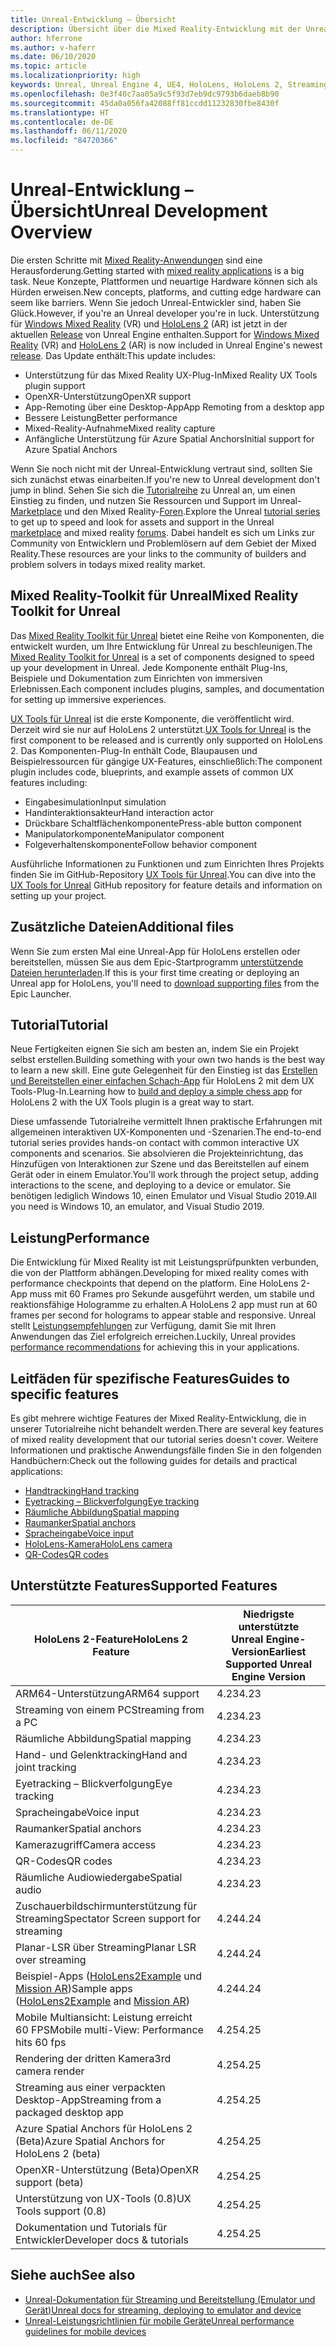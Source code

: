 ```yaml
---
title: Unreal-Entwicklung – Übersicht
description: Übersicht über die Mixed Reality-Entwicklung mit der Unreal Engine 4
author: hferrone
ms.author: v-haferr
ms.date: 06/10/2020
ms.topic: article
ms.localizationpriority: high
keywords: Unreal, Unreal Engine 4, UE4, HoloLens, HoloLens 2, Streaming, Remoting, Mixed Reality, Entwicklung, erste Schritte, Features, neues Projekt, Emulator, Dokumentation, Leitfäden, Features, Hologramme, Spieleentwicklung
ms.openlocfilehash: 0e3f40c7aa05a9c5f93d7eb9dc9793b6daeb8b90
ms.sourcegitcommit: 45da0a056fa42088ff81ccdd11232830fbe8430f
ms.translationtype: HT
ms.contentlocale: de-DE
ms.lasthandoff: 06/11/2020
ms.locfileid: "84720366"
---
```

# <a name="unreal-development-overview"></a><span data-ttu-id="83175-104">Unreal-Entwicklung – Übersicht</span><span class="sxs-lookup"><span data-stu-id="83175-104">Unreal Development Overview</span></span>

<span data-ttu-id="83175-105">Die ersten Schritte mit <a href="https://docs.microsoft.com/en-us/windows/mixed-reality" target="_blank" title="Mixed Reality-Dokumentation"> Mixed Reality-Anwendungen</a> sind eine Herausforderung.</span><span class="sxs-lookup"><span data-stu-id="83175-105">Getting started with <a href="https://docs.microsoft.com/en-us/windows/mixed-reality" target="_blank" title="Mixed Reality Docs"> mixed reality applications</a> is a big task.</span></span> <span data-ttu-id="83175-106">Neue Konzepte, Plattformen und neuartige Hardware können sich als Hürden erweisen.</span><span class="sxs-lookup"><span data-stu-id="83175-106">New concepts, platforms, and cutting edge hardware can seem like barriers.</span></span> <span data-ttu-id="83175-107">Wenn Sie jedoch Unreal-Entwickler sind, haben Sie Glück.</span><span class="sxs-lookup"><span data-stu-id="83175-107">However, if you're an Unreal developer you're in luck.</span></span> <span data-ttu-id="83175-108">Unterstützung für <a href="https://www.microsoft.com/en-us/windows/windows-mixed-reality" target="_blank" title="Windows Mixed Reality-Dokumentation">Windows Mixed Reality</a> (VR) und <a href="https://www.microsoft.com/en-us/hololens/hardware" target="_blank" title="HoloLens 2-Dokumentation">HoloLens 2</a> (AR) ist jetzt in der aktuellen <a href="https://docs.unrealengine.com/en-US/Support/Builds/ReleaseNotes/4_25/index.html" target="_blank" title="Versionshinweisen zu Unreal Engine 4.25">Release</a> von Unreal Engine enthalten.</span><span class="sxs-lookup"><span data-stu-id="83175-108">Support for <a href="https://www.microsoft.com/en-us/windows/windows-mixed-reality" target="_blank" title="Windows Mixed Reality Docs">Windows Mixed Reality</a> (VR) and <a href="https://www.microsoft.com/en-us/hololens/hardware" target="_blank" title="HoloLens 2 Docs">HoloLens 2</a> (AR) is now included in Unreal Engine's newest <a href="https://docs.unrealengine.com/en-US/Support/Builds/ReleaseNotes/4_25/index.html" target="_blank" title="Unreal Engine 4.25 release notes">release</a>.</span></span> <span data-ttu-id="83175-109">Das Update enthält:</span><span class="sxs-lookup"><span data-stu-id="83175-109">This update includes:</span></span>
* <span data-ttu-id="83175-110">Unterstützung für das Mixed Reality UX-Plug-In</span><span class="sxs-lookup"><span data-stu-id="83175-110">Mixed Reality UX Tools plugin support</span></span>
* <span data-ttu-id="83175-111">OpenXR-Unterstützung</span><span class="sxs-lookup"><span data-stu-id="83175-111">OpenXR support</span></span>
* <span data-ttu-id="83175-112">App-Remoting über eine Desktop-App</span><span class="sxs-lookup"><span data-stu-id="83175-112">App Remoting from a desktop app</span></span>
* <span data-ttu-id="83175-113">Bessere Leistung</span><span class="sxs-lookup"><span data-stu-id="83175-113">Better performance</span></span>
* <span data-ttu-id="83175-114">Mixed-Reality-Aufnahme</span><span class="sxs-lookup"><span data-stu-id="83175-114">Mixed reality capture</span></span>
* <span data-ttu-id="83175-115">Anfängliche Unterstützung für Azure Spatial Anchors</span><span class="sxs-lookup"><span data-stu-id="83175-115">Initial support for Azure Spatial Anchors</span></span>

<span data-ttu-id="83175-116">Wenn Sie noch nicht mit der Unreal-Entwicklung vertraut sind, sollten Sie sich zunächst etwas einarbeiten.</span><span class="sxs-lookup"><span data-stu-id="83175-116">If you're new to Unreal development don't jump in blind.</span></span> <span data-ttu-id="83175-117">Sehen Sie sich die <a href="https://docs.unrealengine.com//GettingStarted/index.html" target="_blank">Tutorialreihe</a> zu Unreal an, um einen Einstieg zu finden, und nutzen Sie Ressourcen und Support im Unreal-<a href="https://www.unrealengine.com/marketplace//store" target="_blank">Marketplace</a> und den Mixed Reality-<a href="https://forums.unrealengine.com/development-discussion/vr-ar-development" target="_blank">Foren</a>.</span><span class="sxs-lookup"><span data-stu-id="83175-117">Explore the Unreal <a href="https://docs.unrealengine.com//GettingStarted/index.html" target="_blank">tutorial series</a> to get up to speed and look for assets and support in the Unreal <a href="https://www.unrealengine.com/marketplace//store" target="_blank">marketplace</a> and mixed reality <a href="https://forums.unrealengine.com/development-discussion/vr-ar-development" target="_blank">forums</a>.</span></span> <span data-ttu-id="83175-118">Dabei handelt es sich um Links zur Community von Entwicklern und Problemlösern auf dem Gebiet der Mixed Reality.</span><span class="sxs-lookup"><span data-stu-id="83175-118">These resources are your links to the community of builders and problem solvers in todays mixed reality market.</span></span>

## <a name="mixed-reality-toolkit-for-unreal"></a><span data-ttu-id="83175-119">Mixed Reality-Toolkit für Unreal</span><span class="sxs-lookup"><span data-stu-id="83175-119">Mixed Reality Toolkit for Unreal</span></span>

<span data-ttu-id="83175-120">Das [Mixed Reality Toolkit für Unreal](https://github.com/microsoft/MixedRealityToolkit-Unreal) bietet eine Reihe von Komponenten, die entwickelt wurden, um Ihre Entwicklung für Unreal zu beschleunigen.</span><span class="sxs-lookup"><span data-stu-id="83175-120">The [Mixed Reality Toolkit for Unreal](https://github.com/microsoft/MixedRealityToolkit-Unreal) is a set of components designed to speed up your development in Unreal.</span></span> <span data-ttu-id="83175-121">Jede Komponente enthält Plug-Ins, Beispiele und Dokumentation zum Einrichten von immersiven Erlebnissen.</span><span class="sxs-lookup"><span data-stu-id="83175-121">Each component includes plugins, samples, and documentation for setting up immersive experiences.</span></span> 

<span data-ttu-id="83175-122">[UX Tools für Unreal](https://github.com/microsoft/MixedReality-UXTools-Unreal) ist die erste Komponente, die veröffentlicht wird. Derzeit wird sie nur auf HoloLens 2 unterstützt.</span><span class="sxs-lookup"><span data-stu-id="83175-122">[UX Tools for Unreal](https://github.com/microsoft/MixedReality-UXTools-Unreal) is the first component to be released and is currently only supported on HoloLens 2.</span></span> <span data-ttu-id="83175-123">Das Komponenten-Plug-In enthält Code, Blaupausen und Beispielressourcen für gängige UX-Features, einschließlich:</span><span class="sxs-lookup"><span data-stu-id="83175-123">The component plugin includes code, blueprints, and example assets of common UX features including:</span></span>
* <span data-ttu-id="83175-124">Eingabesimulation</span><span class="sxs-lookup"><span data-stu-id="83175-124">Input simulation</span></span>
* <span data-ttu-id="83175-125">Handinteraktionsakteur</span><span class="sxs-lookup"><span data-stu-id="83175-125">Hand interaction actor</span></span>
* <span data-ttu-id="83175-126">Drückbare Schaltflächenkomponente</span><span class="sxs-lookup"><span data-stu-id="83175-126">Press-able button component</span></span>
* <span data-ttu-id="83175-127">Manipulatorkomponente</span><span class="sxs-lookup"><span data-stu-id="83175-127">Manipulator component</span></span>
* <span data-ttu-id="83175-128">Folgeverhaltenskomponente</span><span class="sxs-lookup"><span data-stu-id="83175-128">Follow behavior component</span></span>

<span data-ttu-id="83175-129">Ausführliche Informationen zu Funktionen und zum Einrichten Ihres Projekts finden Sie im GitHub-Repository [UX Tools für Unreal](https://github.com/microsoft/MixedReality-UXTools-Unreal).</span><span class="sxs-lookup"><span data-stu-id="83175-129">You can dive into the [UX Tools for Unreal](https://github.com/microsoft/MixedReality-UXTools-Unreal) GitHub repository for feature details and information on setting up your project.</span></span>

## <a name="additional-files"></a><span data-ttu-id="83175-130">Zusätzliche Dateien</span><span class="sxs-lookup"><span data-stu-id="83175-130">Additional files</span></span>
<span data-ttu-id="83175-131">Wenn Sie zum ersten Mal eine Unreal-App für HoloLens erstellen oder bereitstellen, müssen Sie aus dem Epic-Startprogramm [unterstützende Dateien herunterladen](https://docs.microsoft.com/windows/mixed-reality/unreal-uxt-ch6#packaging-and-deploying-the-app).</span><span class="sxs-lookup"><span data-stu-id="83175-131">If this is your first time creating or deploying an Unreal app for HoloLens, you'll need to [download supporting files](https://docs.microsoft.com/windows/mixed-reality/unreal-uxt-ch6#packaging-and-deploying-the-app) from the Epic Launcher.</span></span>

## <a name="tutorial"></a><span data-ttu-id="83175-132">Tutorial</span><span class="sxs-lookup"><span data-stu-id="83175-132">Tutorial</span></span>

<span data-ttu-id="83175-133">Neue Fertigkeiten eignen Sie sich am besten an, indem Sie ein Projekt selbst erstellen.</span><span class="sxs-lookup"><span data-stu-id="83175-133">Building something with your own two hands is the best way to learn a new skill.</span></span> <span data-ttu-id="83175-134">Eine gute Gelegenheit für den Einstieg ist das [Erstellen und Bereitstellen einer einfachen Schach-App](unreal-uxt-ch1.md) für HoloLens 2 mit dem UX Tools-Plug-In.</span><span class="sxs-lookup"><span data-stu-id="83175-134">Learning how to [build and deploy a simple chess app](unreal-uxt-ch1.md) for HoloLens 2 with the UX Tools plugin is a great way to start.</span></span> 

<span data-ttu-id="83175-135">Diese umfassende Tutorialreihe vermittelt Ihnen praktische Erfahrungen mit allgemeinen interaktiven UX-Komponenten und -Szenarien.</span><span class="sxs-lookup"><span data-stu-id="83175-135">The end-to-end tutorial series provides hands-on contact with common interactive UX components and scenarios.</span></span> <span data-ttu-id="83175-136">Sie absolvieren die Projekteinrichtung, das Hinzufügen von Interaktionen zur Szene und das Bereitstellen auf einem Gerät oder in einem Emulator.</span><span class="sxs-lookup"><span data-stu-id="83175-136">You'll work through the project setup, adding interactions to the scene, and deploying to a device or emulator.</span></span> <span data-ttu-id="83175-137">Sie benötigen lediglich Windows 10, einen Emulator und Visual Studio 2019.</span><span class="sxs-lookup"><span data-stu-id="83175-137">All you need is Windows 10, an emulator, and Visual Studio 2019.</span></span>


## <a name="performance"></a><span data-ttu-id="83175-138">Leistung</span><span class="sxs-lookup"><span data-stu-id="83175-138">Performance</span></span>

<span data-ttu-id="83175-139">Die Entwicklung für Mixed Reality ist mit Leistungsprüfpunkten verbunden, die von der Plattform abhängen.</span><span class="sxs-lookup"><span data-stu-id="83175-139">Developing for mixed reality comes with performance checkpoints that depend on the platform.</span></span> <span data-ttu-id="83175-140">Eine HoloLens 2-App muss mit 60 Frames pro Sekunde ausgeführt werden, um stabile und reaktionsfähige Hologramme zu erhalten.</span><span class="sxs-lookup"><span data-stu-id="83175-140">A HoloLens 2 app must run at 60 frames per second for holograms to appear stable and responsive.</span></span> <span data-ttu-id="83175-141">Unreal stellt [Leistungsempfehlungen](performance-recommendations-for-unreal.md) zur Verfügung, damit Sie mit Ihren Anwendungen das Ziel erfolgreich erreichen.</span><span class="sxs-lookup"><span data-stu-id="83175-141">Luckily, Unreal provides [performance recommendations](performance-recommendations-for-unreal.md) for achieving this in your applications.</span></span>

## <a name="guides-to-specific-features"></a><span data-ttu-id="83175-142">Leitfäden für spezifische Features</span><span class="sxs-lookup"><span data-stu-id="83175-142">Guides to specific features</span></span>

<span data-ttu-id="83175-143">Es gibt mehrere wichtige Features der Mixed Reality-Entwicklung, die in unserer Tutorialreihe nicht behandelt werden.</span><span class="sxs-lookup"><span data-stu-id="83175-143">There are several key features of mixed reality development that our tutorial series doesn't cover.</span></span> <span data-ttu-id="83175-144">Weitere Informationen und praktische Anwendungsfälle finden Sie in den folgenden Handbüchern:</span><span class="sxs-lookup"><span data-stu-id="83175-144">Check out the following guides for details and practical applications:</span></span> 
* [<span data-ttu-id="83175-145">Handtracking</span><span class="sxs-lookup"><span data-stu-id="83175-145">Hand tracking</span></span>](unreal-hand-tracking.md)
* [<span data-ttu-id="83175-146">Eyetracking – Blickverfolgung</span><span class="sxs-lookup"><span data-stu-id="83175-146">Eye tracking</span></span>](unreal-gaze-input.md)
* [<span data-ttu-id="83175-147">Räumliche Abbildung</span><span class="sxs-lookup"><span data-stu-id="83175-147">Spatial mapping</span></span>](unreal-spatial-mapping.md)
* [<span data-ttu-id="83175-148">Raumanker</span><span class="sxs-lookup"><span data-stu-id="83175-148">Spatial anchors</span></span>](unreal-spatial-anchors.md)
* [<span data-ttu-id="83175-149">Spracheingabe</span><span class="sxs-lookup"><span data-stu-id="83175-149">Voice input</span></span>](unreal-voice-input.md)
* [<span data-ttu-id="83175-150">HoloLens-Kamera</span><span class="sxs-lookup"><span data-stu-id="83175-150">HoloLens camera</span></span>](unreal-hololens-camera.md)
* [<span data-ttu-id="83175-151">QR-Codes</span><span class="sxs-lookup"><span data-stu-id="83175-151">QR codes</span></span>](unreal-qr-codes.md)


## <a name="supported-features"></a><span data-ttu-id="83175-152">Unterstützte Features</span><span class="sxs-lookup"><span data-stu-id="83175-152">Supported Features</span></span>

| <span data-ttu-id="83175-153">HoloLens 2-Feature</span><span class="sxs-lookup"><span data-stu-id="83175-153">HoloLens 2 Feature</span></span> | <span data-ttu-id="83175-154">Niedrigste unterstützte Unreal Engine-Version</span><span class="sxs-lookup"><span data-stu-id="83175-154">Earliest Supported Unreal Engine Version</span></span> |
| ----------- | ----------- |
| <span data-ttu-id="83175-155">ARM64-Unterstützung</span><span class="sxs-lookup"><span data-stu-id="83175-155">ARM64 support</span></span> | <span data-ttu-id="83175-156">4.23</span><span class="sxs-lookup"><span data-stu-id="83175-156">4.23</span></span> |
| <span data-ttu-id="83175-157">Streaming von einem PC</span><span class="sxs-lookup"><span data-stu-id="83175-157">Streaming from a PC</span></span> | <span data-ttu-id="83175-158">4.23</span><span class="sxs-lookup"><span data-stu-id="83175-158">4.23</span></span> |
| <span data-ttu-id="83175-159">Räumliche Abbildung</span><span class="sxs-lookup"><span data-stu-id="83175-159">Spatial mapping</span></span> | <span data-ttu-id="83175-160">4.23</span><span class="sxs-lookup"><span data-stu-id="83175-160">4.23</span></span> |
| <span data-ttu-id="83175-161">Hand- und Gelenktracking</span><span class="sxs-lookup"><span data-stu-id="83175-161">Hand and joint tracking</span></span> | <span data-ttu-id="83175-162">4.23</span><span class="sxs-lookup"><span data-stu-id="83175-162">4.23</span></span> |
| <span data-ttu-id="83175-163">Eyetracking – Blickverfolgung</span><span class="sxs-lookup"><span data-stu-id="83175-163">Eye tracking</span></span> | <span data-ttu-id="83175-164">4.23</span><span class="sxs-lookup"><span data-stu-id="83175-164">4.23</span></span> |
| <span data-ttu-id="83175-165">Spracheingabe</span><span class="sxs-lookup"><span data-stu-id="83175-165">Voice input</span></span> | <span data-ttu-id="83175-166">4.23</span><span class="sxs-lookup"><span data-stu-id="83175-166">4.23</span></span> |
| <span data-ttu-id="83175-167">Raumanker</span><span class="sxs-lookup"><span data-stu-id="83175-167">Spatial anchors</span></span> | <span data-ttu-id="83175-168">4.23</span><span class="sxs-lookup"><span data-stu-id="83175-168">4.23</span></span> |
| <span data-ttu-id="83175-169">Kamerazugriff</span><span class="sxs-lookup"><span data-stu-id="83175-169">Camera access</span></span> | <span data-ttu-id="83175-170">4.23</span><span class="sxs-lookup"><span data-stu-id="83175-170">4.23</span></span> |
| <span data-ttu-id="83175-171">QR-Codes</span><span class="sxs-lookup"><span data-stu-id="83175-171">QR codes</span></span> | <span data-ttu-id="83175-172">4.23</span><span class="sxs-lookup"><span data-stu-id="83175-172">4.23</span></span> |
| <span data-ttu-id="83175-173">Räumliche Audiowiedergabe</span><span class="sxs-lookup"><span data-stu-id="83175-173">Spatial audio</span></span> | <span data-ttu-id="83175-174">4.23</span><span class="sxs-lookup"><span data-stu-id="83175-174">4.23</span></span> |
| <span data-ttu-id="83175-175">Zuschauerbildschirmunterstützung für Streaming</span><span class="sxs-lookup"><span data-stu-id="83175-175">Spectator Screen support for streaming</span></span> | <span data-ttu-id="83175-176">4.24</span><span class="sxs-lookup"><span data-stu-id="83175-176">4.24</span></span> |
| <span data-ttu-id="83175-177">Planar-LSR über Streaming</span><span class="sxs-lookup"><span data-stu-id="83175-177">Planar LSR over streaming</span></span> | <span data-ttu-id="83175-178">4.24</span><span class="sxs-lookup"><span data-stu-id="83175-178">4.24</span></span> |
| <span data-ttu-id="83175-179">Beispiel-Apps ([HoloLens2Example](https://github.com/microsoft/MixedReality-Unreal-Samples) und [Mission AR](https://docs.unrealengine.com/en-US/Resources/Showcases/MissionAR/index.html))</span><span class="sxs-lookup"><span data-stu-id="83175-179">Sample apps ([HoloLens2Example](https://github.com/microsoft/MixedReality-Unreal-Samples) and [Mission AR](https://docs.unrealengine.com/en-US/Resources/Showcases/MissionAR/index.html))</span></span> | <span data-ttu-id="83175-180">4.24</span><span class="sxs-lookup"><span data-stu-id="83175-180">4.24</span></span> |
| <span data-ttu-id="83175-181">Mobile Multiansicht: Leistung erreicht 60 FPS</span><span class="sxs-lookup"><span data-stu-id="83175-181">Mobile multi-View: Performance hits 60 fps</span></span> | <span data-ttu-id="83175-182">4.25</span><span class="sxs-lookup"><span data-stu-id="83175-182">4.25</span></span> |
| <span data-ttu-id="83175-183">Rendering der dritten Kamera</span><span class="sxs-lookup"><span data-stu-id="83175-183">3rd camera render</span></span> | <span data-ttu-id="83175-184">4.25</span><span class="sxs-lookup"><span data-stu-id="83175-184">4.25</span></span> |
| <span data-ttu-id="83175-185">Streaming aus einer verpackten Desktop-App</span><span class="sxs-lookup"><span data-stu-id="83175-185">Streaming from a packaged desktop app</span></span> | <span data-ttu-id="83175-186">4.25</span><span class="sxs-lookup"><span data-stu-id="83175-186">4.25</span></span> |
| <span data-ttu-id="83175-187">Azure Spatial Anchors für HoloLens 2 (Beta)</span><span class="sxs-lookup"><span data-stu-id="83175-187">Azure Spatial Anchors for HoloLens 2 (beta)</span></span> | <span data-ttu-id="83175-188">4.25</span><span class="sxs-lookup"><span data-stu-id="83175-188">4.25</span></span> |
| <span data-ttu-id="83175-189">OpenXR-Unterstützung (Beta)</span><span class="sxs-lookup"><span data-stu-id="83175-189">OpenXR support (beta)</span></span> | <span data-ttu-id="83175-190">4.25</span><span class="sxs-lookup"><span data-stu-id="83175-190">4.25</span></span> |
| <span data-ttu-id="83175-191">Unterstützung von UX-Tools (0.8)</span><span class="sxs-lookup"><span data-stu-id="83175-191">UX Tools support (0.8)</span></span> | <span data-ttu-id="83175-192">4.25</span><span class="sxs-lookup"><span data-stu-id="83175-192">4.25</span></span> |
| <span data-ttu-id="83175-193">Dokumentation und Tutorials für Entwickler</span><span class="sxs-lookup"><span data-stu-id="83175-193">Developer docs & tutorials</span></span> | <span data-ttu-id="83175-194">4.25</span><span class="sxs-lookup"><span data-stu-id="83175-194">4.25</span></span> |

## <a name="see-also"></a><span data-ttu-id="83175-195">Siehe auch</span><span class="sxs-lookup"><span data-stu-id="83175-195">See also</span></span>
* <span data-ttu-id="83175-196"><a href="https://docs.unrealengine.com//Platforms/AR/HoloLens2/index.html" target="_blank">Unreal-Dokumentation für Streaming und Bereitstellung (Emulator und Gerät)</a></span><span class="sxs-lookup"><span data-stu-id="83175-196"><a href="https://docs.unrealengine.com//Platforms/AR/HoloLens2/index.html" target="_blank">Unreal docs for streaming, deploying to emulator and device</a></span></span>
* <span data-ttu-id="83175-197"><a href="https://docs.unrealengine.com//Platforms/Mobile/Performance/index.html" target="_blank">Unreal-Leistungsrichtlinien für mobile Geräte</a></span><span class="sxs-lookup"><span data-stu-id="83175-197"><a href="https://docs.unrealengine.com//Platforms/Mobile/Performance/index.html" target="_blank">Unreal performance guidelines for mobile devices</a></span></span>
